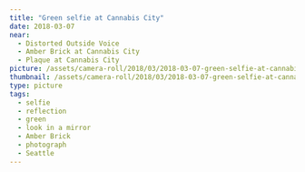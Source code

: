 ```yaml
---
title: "Green selfie at Cannabis City"
date: 2018-03-07
near:
  - Distorted Outside Voice
  - Amber Brick at Cannabis City
  - Plaque at Cannabis City
picture: /assets/camera-roll/2018/03/2018-03-07-green-selfie-at-cannabis-city/20180308_010805991_iOS.jpg
thumbnail: /assets/camera-roll/2018/03/2018-03-07-green-selfie-at-cannabis-city/20180308_010805991_iOS-thumbnail.jpg
type: picture
tags:
  - selfie
  - reflection
  - green
  - look in a mirror
  - Amber Brick
  - photograph
  - Seattle
---
```

